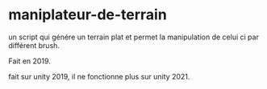 # maniplateur-de-terrain
un script qui génére un terrain plat et permet la manipulation de celui ci par différent brush.

Fait en 2019.

fait sur unity 2019, il ne fonctionne plus sur unity 2021.
